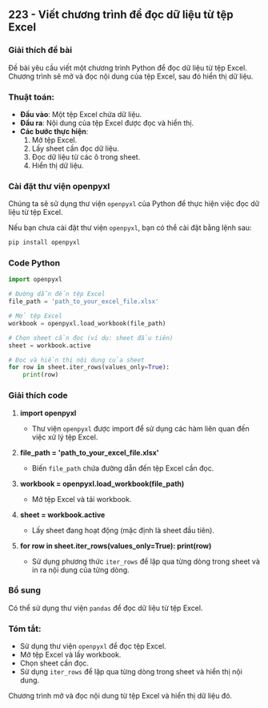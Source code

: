 ## 223 - Viết chương trình để đọc dữ liệu từ tệp Excel

### Giải thích đề bài

Đề bài yêu cầu viết một chương trình Python để đọc dữ liệu từ tệp Excel. Chương trình sẽ mở và đọc nội dung của tệp Excel, sau đó hiển thị dữ liệu.

### Thuật toán:
- **Đầu vào**: Một tệp Excel chứa dữ liệu.
- **Đầu ra**: Nội dung của tệp Excel được đọc và hiển thị.
- **Các bước thực hiện**:
  1. Mở tệp Excel.
  2. Lấy sheet cần đọc dữ liệu.
  3. Đọc dữ liệu từ các ô trong sheet.
  4. Hiển thị dữ liệu.

### Cài đặt thư viện openpyxl

Chúng ta sẽ sử dụng thư viện `openpyxl` của Python để thực hiện việc đọc dữ liệu từ tệp Excel.

Nếu bạn chưa cài đặt thư viện `openpyxl`, bạn có thể cài đặt bằng lệnh sau:
```sh
pip install openpyxl
```

### Code Python

```python
import openpyxl

# Đường dẫn đến tệp Excel
file_path = 'path_to_your_excel_file.xlsx'

# Mở tệp Excel
workbook = openpyxl.load_workbook(file_path)

# Chọn sheet cần đọc (ví dụ: sheet đầu tiên)
sheet = workbook.active

# Đọc và hiển thị nội dung của sheet
for row in sheet.iter_rows(values_only=True):
    print(row)
```

### Giải thích code

1. **import openpyxl**
   - Thư viện `openpyxl` được import để sử dụng các hàm liên quan đến việc xử lý tệp Excel.

2. **file_path = 'path_to_your_excel_file.xlsx'**
   - Biến `file_path` chứa đường dẫn đến tệp Excel cần đọc.

3. **workbook = openpyxl.load_workbook(file_path)**
   - Mở tệp Excel và tải workbook.

4. **sheet = workbook.active**
   - Lấy sheet đang hoạt động (mặc định là sheet đầu tiên).

5. **for row in sheet.iter_rows(values_only=True): print(row)**
   - Sử dụng phương thức `iter_rows` để lặp qua từng dòng trong sheet và in ra nội dung của từng dòng.

### Bổ sung

Có thể sử dụng thư viện `pandas` để đọc dữ liệu từ tệp Excel.

### Tóm tắt:
- Sử dụng thư viện `openpyxl` để đọc tệp Excel.
- Mở tệp Excel và lấy workbook.
- Chọn sheet cần đọc.
- Sử dụng `iter_rows` để lặp qua từng dòng trong sheet và hiển thị nội dung.

Chương trình mở và đọc nội dung từ tệp Excel và hiển thị dữ liệu đó.